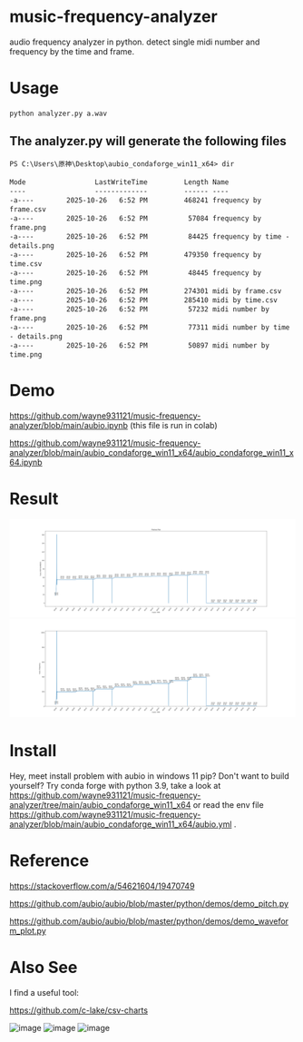 # music-frequency-analyzer
audio frequency analyzer in python. detect single midi number and frequency by the time and frame.

# Usage 
```
python analyzer.py a.wav
```
## The analyzer.py will generate the following files
```
PS C:\Users\原神\Desktop\aubio_condaforge_win11_x64> dir

Mode                 LastWriteTime         Length Name
----                 -------------         ------ ----
-a----        2025-10-26   6:52 PM         468241 frequency by frame.csv
-a----        2025-10-26   6:52 PM          57084 frequency by frame.png
-a----        2025-10-26   6:52 PM          84425 frequency by time - details.png
-a----        2025-10-26   6:52 PM         479350 frequency by time.csv
-a----        2025-10-26   6:52 PM          48445 frequency by time.png
-a----        2025-10-26   6:52 PM         274301 midi by frame.csv
-a----        2025-10-26   6:52 PM         285410 midi by time.csv
-a----        2025-10-26   6:52 PM          57232 midi number by frame.png
-a----        2025-10-26   6:52 PM          77311 midi number by time - details.png
-a----        2025-10-26   6:52 PM          50897 midi number by time.png
```

# Demo
https://github.com/wayne931121/music-frequency-analyzer/blob/main/aubio.ipynb (this file is run in colab)

https://github.com/wayne931121/music-frequency-analyzer/blob/main/aubio_condaforge_win11_x64/aubio_condaforge_win11_x64.ipynb

# Result

<img alt="image" src="https://raw.githubusercontent.com/wayne931121/music-frequency-analyzer/refs/heads/main/aubio_condaforge_win11_x64/midi%20number%20by%20time%20-%20details.png" />
<img alt="image" src="https://raw.githubusercontent.com/wayne931121/music-frequency-analyzer/refs/heads/main/aubio_condaforge_win11_x64/frequency%20by%20time%20-%20details.png" />

# Install

Hey, meet install problem with aubio in windows 11 pip? Don't want to build yourself? Try conda forge with python 3.9, take a look at https://github.com/wayne931121/music-frequency-analyzer/tree/main/aubio_condaforge_win11_x64 or read the env file https://github.com/wayne931121/music-frequency-analyzer/blob/main/aubio_condaforge_win11_x64/aubio.yml .

# Reference
https://stackoverflow.com/a/54621604/19470749

https://github.com/aubio/aubio/blob/master/python/demos/demo_pitch.py

https://github.com/aubio/aubio/blob/master/python/demos/demo_waveform_plot.py

# Also See

I find a useful tool:

https://github.com/c-lake/csv-charts

<img alt="image" src="https://github.com/user-attachments/assets/b2ee171b-02e9-45e2-82e1-38d1f82579a5" />
<img alt="image" src="https://github.com/user-attachments/assets/362f457a-a503-4563-9cdf-be2b6eaa79a8" />
<img alt="image" src="https://github.com/user-attachments/assets/fec0e57b-fd1d-421e-bedb-317448d3dedc" />
